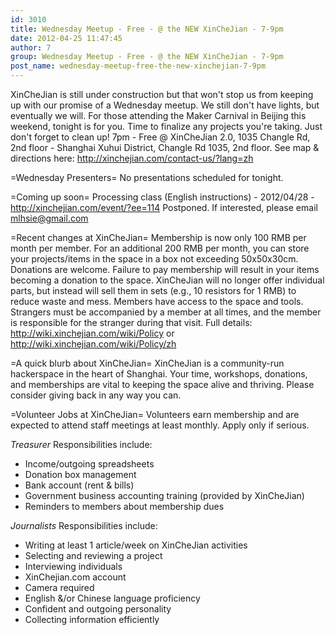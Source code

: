 ```yaml
---
id: 3010
title: Wednesday Meetup - Free - @ the NEW XinCheJian - 7-9pm
date: 2012-04-25 11:47:45
author: 7
group: Wednesday Meetup - Free - @ the NEW XinCheJian - 7-9pm
post_name: wednesday-meetup-free-the-new-xinchejian-7-9pm
---
```


XinCheJian is still under construction but that won't stop us from keeping up with our promise of a Wednesday meetup. We still don't have lights, but eventually we will. For those attending the Maker Carnival in Beijing this weekend, tonight is for you.  Time to finalize any projects you're taking.  Just don't forget to clean up!  7pm - Free @ XinCheJian 2.0, 1035 Changle Rd, 2nd floor - Shanghai Xuhui District, Changle Rd 1035, 2nd floor.  See map & directions here: http://xinchejian.com/contact-us/?lang=zh

=Wednesday Presenters=
No presentations scheduled for tonight.

=Coming up soon=
Processing class (English instructions) - 2012/04/28 - http://xinchejian.com/event/?ee=114  Postponed. If interested, please email mlhsie@gmail.com

=Recent changes at XinCheJian=
Membership is now only 100 RMB per month per member.  For an additional 200 RMB per month, you can store your projects/items in the space in a box not exceeding 50x50x30cm.  Donations are welcome. Failure to pay membership will result in your items becoming a donation to the space.
XinCheJian will no longer offer individual parts, but instead will sell them in sets (e.g., 10 resistors for 1 RMB) to reduce waste and mess.
Members have access to the space and tools. Strangers must be accompanied by a member at all times, and the member is responsible for the stranger during that visit.  Full details: http://wiki.xinchejian.com/wiki/Policy or http://wiki.xinchejian.com/wiki/Policy/zh

=A quick blurb about XinCheJian=
XinCheJian is a community-run hackerspace in the heart of Shanghai. Your time, workshops, donations, and memberships are vital to keeping the space alive and thriving.  Please consider giving back in any way you can.

=Volunteer Jobs at XinCheJian=
Volunteers earn membership and are expected to attend staff meetings at least monthly.  Apply only if serious.

*Treasurer*
Responsibilities include:
* Income/outgoing spreadsheets
* Donation box management
* Bank account (rent & bills)
* Government business accounting training (provided by XinCheJian)
* Reminders to members about membership dues

*Journalists*
Responsibilities include:
* Writing at least 1 article/week on XinCheJian activities
* Selecting and reviewing a project
* Interviewing individuals
* XinChejian.com account
* Camera required
* English &/or Chinese language proficiency
* Confident and outgoing personality
* Collecting information efficiently
